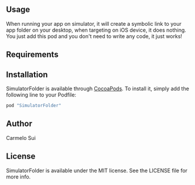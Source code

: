 ## Usage

When running your app on simulator, it will create a symbolic link to your app folder on your desktop, when targeting on iOS device, it does nothing. You just add this pod and you don't need to write any code, it just works!

## Requirements

## Installation

SimulatorFolder is available through [CocoaPods](http://cocoapods.org). To install
it, simply add the following line to your Podfile:

```ruby
pod "SimulatorFolder"
```

## Author

Carmelo Sui

## License

SimulatorFolder is available under the MIT license. See the LICENSE file for more info.
